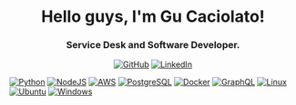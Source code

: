 <h1 align="center">Hello guys, I'm Gu Caciolato!</h1>
<h3 align="center">Service Desk and Software Developer.</h3>


<p align="center">
  <a href="https://github.com/gucaciolato"><img alt="GitHub" src="http://img.shields.io/badge/-GitHub-181717?style=for-the-badge&logo=github&logoColor=ffffff" /></a>
  <a href="https://www.linkedin.com/in/gustavocaciolato"><img alt="LinkedIn" src="http://img.shields.io/badge/-LinkedIn-0A66C2?style=for-the-badge&logo=linkedin&logoColor=ffffff" /></a>
</p>


[![Python](http://img.shields.io/badge/-Python-3776AB?style=for-the-badge&logo=python&logoColor=ffffff)](https://www.python.org/)
[![NodeJS](http://img.shields.io/badge/-NodeJS-339933?style=for-the-badge&logo=node.js&logoColor=ffffff)](https://nodejs.org/en/)
[![AWS](http://img.shields.io/badge/-AWS-232F3E?style=for-the-badge&logo=amazon-aws&logoColor=ffffff)](https://aws.amazon.com/)
[![PostgreSQL](http://img.shields.io/badge/-PostgreSQL-336791?style=for-the-badge&logo=postgresql&logoColor=ffffff)](https://www.postgresql.org/)
[![Docker](http://img.shields.io/badge/-Docker-2496ED?style=for-the-badge&logo=docker&logoColor=ffffff)](https://www.docker.com/)
[![GraphQL](http://img.shields.io/badge/-GraphQL-E10098?style=for-the-badge&logo=graphql&logoColor=ffffff)](https://graphql.org/)
[![Linux](http://img.shields.io/badge/-Linux-FCC624?style=for-the-badge&logo=linux&logoColor=ffffff)](https://www.linux.org/)
[![Ubuntu](http://img.shields.io/badge/-Ubuntu-E95420?style=for-the-badge&logo=ubuntu&logoColor=ffffff)](https://ubuntu.com/)
[![Windows](http://img.shields.io/badge/-Windows-0078D6?style=for-the-badge&logo=windows&logoColor=ffffff)](https://www.microsoft.com/windows)


<!--
**gucaciolato/gucaciolato** is a ✨ _special_ ✨ repository because its `README.md` (this file) appears on your GitHub profile.

Here are some ideas to get you started:

- 🔭 I’m currently working on ...
- 🌱 I’m currently learning ...
- 👯 I’m looking to collaborate on ...
- 🤔 I’m looking for help with ...
- 💬 Ask me about ...
- 📫 How to reach me: ...
- 😄 Pronouns: ...
- ⚡ Fun fact: ...
-->
